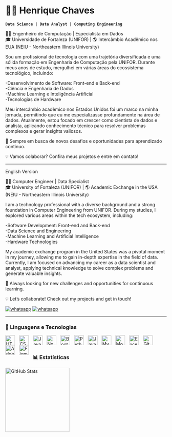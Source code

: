 # 👨‍💻 Henrique Chaves

**`Data Science | Data Analyst | Computing Engineering`**

👨‍💻 Engenheiro de Computação | Especialista em Dados <br>
🎓 Universidade de Fortaleza (UNIFOR) | 🌎 Intercâmbio Acadêmico nos EUA (NEIU - Northeastern Illinois University)

Sou um profissional de tecnologia com uma trajetória diversificada e uma sólida formação em Engenharia de Computação pela UNIFOR. Durante meus anos de estudo, mergulhei em várias áreas do ecossistema tecnológico, incluindo:

-Desenvolvimento de Software: Front-end e Back-end <br>
-Ciência e Engenharia de Dados <br>
-Machine Learning e Inteligência Artificial <br>
-Tecnologias de Hardware

Meu intercâmbio acadêmico nos Estados Unidos foi um marco na minha jornada, permitindo que eu me especializasse profundamente na área de dados. Atualmente, estou focado em crescer como cientista de dados e analista, aplicando conhecimento técnico para resolver problemas complexos e gerar insights valiosos.

🚀 Sempre em busca de novos desafios e oportunidades para aprendizado contínuo.

💡 Vamos colaborar? Confira meus projetos e entre em contato!

---

English Version <br>

👨‍💻 Computer Engineer | Data Specialist <br>
🎓 University of Fortaleza (UNIFOR) | 🌎 Academic Exchange in the USA (NEIU - Northeastern Illinois University)

I am a technology professional with a diverse background and a strong foundation in Computer Engineering from UNIFOR. During my studies, I explored various areas within the tech ecosystem, including:

-Software Development: Front-end and Back-end <br>
-Data Science and Engineering <br>
-Machine Learning and Artificial Intelligence <br>
-Hardware Technologies <br>

My academic exchange program in the United States was a pivotal moment in my journey, allowing me to gain in-depth expertise in the field of data. Currently, I am focused on advancing my career as a data scientist and analyst, applying technical knowledge to solve complex problems and generate valuable insights.

🚀 Always looking for new challenges and opportunities for continuous learning.

💡 Let’s collaborate! Check out my projects and get in touch!





<p align="left">
    <a href="https://wa.me/qr/3MDWUCCXWAJHA1"><img src="https://img.shields.io/badge/WhatsApp-25D366?style=for-the-badge&logo=whatsapp&logoColor=white" alt="whatsapp"></a>
    <a href="https://www.linkedin.com/in/henrique-chaves-12b443295/"><img src="https://img.shields.io/badge/LinkedIn-0077B5?style=for-the-badge&logo=linkedin&logoColor=white" alt="whatsapp"></a>
</p>

---

### 🤖 Linguagens e Tecnologias

<img 
    align="left" 
    alt="HTML"
    title="HTML" 
    width="30px" 
    style="padding-right: 10px;" 
    src="https://cdn.jsdelivr.net/gh/devicons/devicon@latest/icons/html5/html5-original.svg" 
/>
<img 
    align="left" 
    alt="CSS" 
    title="CSS"
    width="30px" 
    style="padding-right: 10px;" 
    src="https://cdn.jsdelivr.net/gh/devicons/devicon@latest/icons/css3/css3-original.svg" 
/>
<img 
    align="left" 
    alt="JavaScript" 
    title="JavaScript"
    width="30px" 
    style="padding-right: 10px;" 
    src="https://cdn.jsdelivr.net/gh/devicons/devicon@latest/icons/javascript/javascript-original.svg" 
/>
<img 
    align="left" 
    alt="NodeJs" 
    title="NodeJs"
    width="30px" 
    style="padding-right: 10px;" 
    src="https://img.icons8.com/?size=100&id=54087&format=png&color=000000" 
/>
<img 
    align="left" 
    alt="Bootstrap"
    title="Bootstrap" 
    width="30px" 
    style="padding-right: 10px;" 
    src="https://cdn.jsdelivr.net/gh/devicons/devicon@latest/icons/bootstrap/bootstrap-original.svg" 
/>
<img 
    align="left" 
    alt="Python" 
    title="Python"
    width="30px" 
    style="padding-right: 10px;" 
    src="https://cdn.jsdelivr.net/gh/devicons/devicon@latest/icons/python/python-original.svg" 
/>
<img 
    align="left" 
    alt="Java" 
    title="Java"
    width="30px" 
    style="padding-right: 10px;" 
    src="https://cdn-icons-png.flaticon.com/128/5968/5968282.png" 
/>
<img 
    align="left" 
    alt="MySql" 
    title="MySql"
    width="30px" 
    style="padding-right: 10px;" 
    src="https://cdn-icons-png.flaticon.com/128/18405/18405232.png" 
/>
<img 
    align="left" 
    alt="MongoDB" 
    title="MongoDB"
    width="30px" 
    style="padding-right: 10px;" 
    src="https://img.icons8.com/?size=100&id=74402&format=png&color=000000" 
/>
<img 
    align="left" 
    alt="Excel" 
    title="Excel"
    width="30px" 
    style="padding-right: 10px;" 
    src="https://img.icons8.com/?size=100&id=13654&format=png&color=000000" 
/>
<img 
    align="left" 
    alt="Git" 
    title="Git"
    width="30px" 
    style="padding-right: 10px;" 
    src="https://img.icons8.com/?size=100&id=20906&format=png&color=000000" 
/>
<img 
    align="left" 
    alt="AdobeXD" 
    title="AdobeXD"
    width="30px" 
    style="padding-right: 10px;" 
    src="https://img.icons8.com/?size=100&id=4VVL78edhbW9&format=png&color=000000" 
/>
<img 
    align="left" 
    alt="Figma" 
    title="Figma"
    width="30px" 
    style="padding-right: 10px;" 
    src="https://img.icons8.com/?size=100&id=zfHRZ6i1Wg0U&format=png&color=000000" 
/>

<br/>
<br/>

### 📊 Estatísticas

<p>
  <img 
    align="left" 
    alt="GitHub Stats" 
    height="200" 
    style="padding-right: 10px;" 
    src="https://github-readme-stats.vercel.app/api?username=HenriqueChavesM&show_icons=true&theme=tokyonight&include_all_commits=true&locale=pt-br" 
  />
</p>
